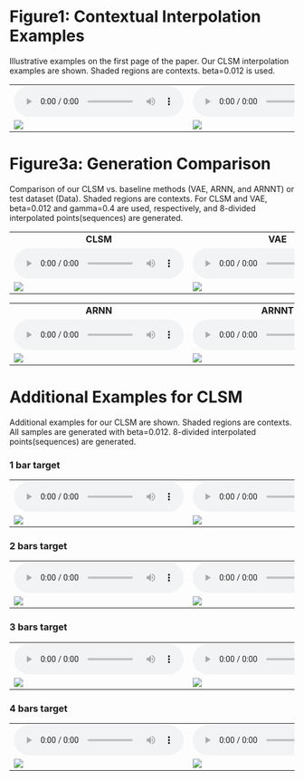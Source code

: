 # Figure1: Contextual Interpolation Examples
Illustrative examples on the first page of the paper. 
Our CLSM interpolation examples are shown.
Shaded regions are contexts.
beta=0.012 is used.
<table>  
  <tr>
    <td style="text-align: center; vertical-align: middle;">
      <audio controls>
      <source src="https://contextual-latent-space-model.github.io/demo/music_examples/Music_for_Figure1/Figure1_left/sound.mp3">
      </audio>
    </td>
    <td style="text-align: center; vertical-align: middle;">
      <audio controls>
      <source src="https://contextual-latent-space-model.github.io/demo/music_examples/Music_for_Figure1/Figure1_right/sound.mp3">
      </audio>
    </td>
  </tr>
  
  <tr>
    <td><img src="https://contextual-latent-space-model.github.io/demo/music_examples/Music_for_Figure1/Figure1_left/image.png"></td>
    <td><img src="https://contextual-latent-space-model.github.io/demo/music_examples/Music_for_Figure1/Figure1_right/image.png"></td>
  </tr>
</table>

# Figure3a: Generation Comparison
Comparison of our CLSM vs. baseline methods (VAE, ARNN, and ARNNT) or test dataset (Data).
Shaded regions are contexts.
For CLSM and VAE, beta=0.012 and gamma=0.4 are used, respectively,
and 8-divided interpolated points(sequences) are generated.
<table>
  <tr>
    <td style="text-align: center; vertical-align: middle;"><b>CLSM</b></td>
    <td style="text-align: center; vertical-align: middle;"><b>VAE</b></td>
  </tr>
  
  <tr>
    <td style="text-align: center; vertical-align: middle;">
      <audio controls>
      <source src="https://contextual-latent-space-model.github.io/demo/music_examples/Music_for_Figure3a/CSLM/sound.mp3">
      </audio>
    </td>
    <td style="text-align: center; vertical-align: middle;">
      <audio controls>
      <source src="https://contextual-latent-space-model.github.io/demo/music_examples/Music_for_Figure3a/VAE/sound.mp3">
      </audio>
    </td>
  </tr>
  
  <tr>
    <td><img src="https://contextual-latent-space-model.github.io/demo/music_examples/Music_for_Figure3a/CSLM/image_crop.png"></td>
    <td><img src="https://contextual-latent-space-model.github.io/demo/music_examples/Music_for_Figure3a/VAE/image_crop.png"></td>
  </tr>
</table>
 
<table>
  <tr>
    <td style="text-align: center; vertical-align: middle;"><b>ARNN</b></td>
    <td style="text-align: center; vertical-align: middle;"><b>ARNNT</b></td>
    <td style="text-align: center; vertical-align: middle;"><b>Data</b></td>
  </tr>
  
  <tr>
    <td style="text-align: center; vertical-align: middle;">
      <audio controls>
      <source src="https://contextual-latent-space-model.github.io/demo/music_examples/Music_for_Figure3a/ARNN/sound.mp3">
      </audio>
    </td>
    <td style="text-align: center; vertical-align: middle;">
      <audio controls>
      <source src="https://contextual-latent-space-model.github.io/demo/music_examples/Music_for_Figure3a/ARNNT/sound.mp3">
      </audio>
    </td>
    <td style="text-align: center; vertical-align: middle;">
      <audio controls>
      <source src="https://contextual-latent-space-model.github.io/demo/music_examples/Music_for_Figure3a/Data/sound.mp3">
      </audio>
    </td>
  </tr>
  
  <tr>
    <td><img src="https://contextual-latent-space-model.github.io/demo/music_examples/Music_for_Figure3a/ARNN/image_crop.png"></td>
    <td><img src="https://contextual-latent-space-model.github.io/demo/music_examples/Music_for_Figure3a/ARNNT/image_crop.png"></td>
    <td><img src="https://contextual-latent-space-model.github.io/demo/music_examples/Music_for_Figure3a/Data/image_crop.png"></td>
  </tr>
</table>


# Additional Examples for CLSM
Additional examples for our CLSM are shown.
Shaded regions are contexts.
All samples are generated with beta=0.012.
8-divided interpolated points(sequences) are generated.
### 1 bar target
<table>  
  <tr>
    <td style="text-align: center; vertical-align: middle;">
      <audio controls>
      <source src="https://contextual-latent-space-model.github.io/demo/music_examples/Additional_Music_for_CLSM/1bar_target/ex1/sound.mp3">
      </audio>
    </td>
    <td style="text-align: center; vertical-align: middle;">
      <audio controls>
      <source src="https://contextual-latent-space-model.github.io/demo/music_examples/Additional_Music_for_CLSM/1bar_target/ex2/sound.mp3">
      </audio>
    </td>
  </tr>
  
  <tr>
    <td><img src="https://contextual-latent-space-model.github.io/demo/music_examples/Additional_Music_for_CLSM/1bar_target/ex1/image.png"></td>
    <td><img src="https://contextual-latent-space-model.github.io/demo/music_examples/Additional_Music_for_CLSM/1bar_target/ex2/image.png"></td>
  </tr>
</table>

### 2 bars target
<table>  
  <tr>
    <td style="text-align: center; vertical-align: middle;">
      <audio controls>
      <source src="https://contextual-latent-space-model.github.io/demo/music_examples/Additional_Music_for_CLSM/2bars_target/ex1/sound.mp3">
      </audio>
    </td>
    <td style="text-align: center; vertical-align: middle;">
      <audio controls>
      <source src="https://contextual-latent-space-model.github.io/demo/music_examples/Additional_Music_for_CLSM/2bars_target/ex2/sound.mp3">
      </audio>
    </td>
  </tr>
  
  <tr>
    <td><img src="https://contextual-latent-space-model.github.io/demo/music_examples/Additional_Music_for_CLSM/2bars_target/ex1/image.png"></td>
    <td><img src="https://contextual-latent-space-model.github.io/demo/music_examples/Additional_Music_for_CLSM/2bars_target/ex2/image.png"></td>
  </tr>
</table>

### 3 bars target
<table>  
  <tr>
    <td style="text-align: center; vertical-align: middle;">
      <audio controls>
      <source src="https://contextual-latent-space-model.github.io/demo/music_examples/Additional_Music_for_CLSM/3bars_target/ex1/sound.mp3">
      </audio>
    </td>
    <td style="text-align: center; vertical-align: middle;">
      <audio controls>
      <source src="https://contextual-latent-space-model.github.io/demo/music_examples/Additional_Music_for_CLSM/3bars_target/ex2/sound.mp3">
      </audio>
    </td>
  </tr>
  
  <tr>
    <td><img src="https://contextual-latent-space-model.github.io/demo/music_examples/Additional_Music_for_CLSM/3bars_target/ex1/image.png"></td>
    <td><img src="https://contextual-latent-space-model.github.io/demo/music_examples/Additional_Music_for_CLSM/3bars_target/ex2/image.png"></td>
  </tr>
</table>

### 4 bars target
<table>  
  <tr>
    <td style="text-align: center; vertical-align: middle;">
      <audio controls>
      <source src="https://contextual-latent-space-model.github.io/demo/music_examples/Additional_Music_for_CLSM/4bars_target/ex1/sound.mp3">
      </audio>
    </td>
    <td style="text-align: center; vertical-align: middle;">
      <audio controls>
      <source src="https://contextual-latent-space-model.github.io/demo/music_examples/Additional_Music_for_CLSM/4bars_target/ex2/sound.mp3">
      </audio>
    </td>
  </tr>
  
  <tr>
    <td><img src="https://contextual-latent-space-model.github.io/demo/music_examples/Additional_Music_for_CLSM/4bars_target/ex1/image.png"></td>
    <td><img src="https://contextual-latent-space-model.github.io/demo/music_examples/Additional_Music_for_CLSM/4bars_target/ex2/image.png"></td>
  </tr>
</table>

